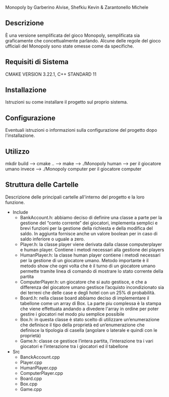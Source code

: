 Monopoly by Garberino Alvise, Shefkiu Kevin & Zarantonello Michele

## Descrizione
È una versione semplificata del gioco Monopoly, semplificata sia graficamente che concettualmente parlando. Alcune delle regole del gioco ufficiali del Monopoly sono state omesse come da specifiche.

## Requisiti di Sistema
CMAKE VERSION 3.22.1, C++ STANDARD 11

## Installazione
Istruzioni su come installare il progetto sul proprio sistema.

## Configurazione
Eventuali istruzioni o informazioni sulla configurazione del progetto dopo l'installazione.

## Utilizzo
mkdir build --> cmake .. --> make --> ./Monopoly human --> per il giocatore umano invece --> ./Monopoly computer per il giocatore computer

## Struttura delle Cartelle
Descrizione delle principali cartelle all'interno del progetto e la loro funzione.
- Include 
    - BankAccount.h: abbiamo deciso di definire una classe a parte per la gestione del “conto corrente” dei giocatori, implementa semplici e brevi funzioni per la gestione della richiesta e della modifica del saldo. In aggiunta fornisce anche un valore boolean per in caso di saldo inferiore o uguale a zero. 
    - Player.h: la classe player viene derivata dalla classe computerplayer e human player. Contiene i metodi necessari alla gestione dei players
    - HumanPlayer.h: la classe human player contiene i metodi necessari per la gestione di un giocatore umano. Metodo importante è il metodo show che ogni volta che è il turno di un giocatore umano permette tramite linea di comando di mostrare lo stato corrente della partita
    - ComputerPlayer.h: un giocatore che si auto gestisce, e che a differenza del giocatore umano gestisce l’acquisto incondizionato sia dei terreni che delle case e degli hotel con un 25% di probabilità.
    - Board.h: nella classe board abbiamo deciso di implementare il tabellone come un array di Box. La parte piu complessa è la stampa che viene effettuata andando a divedere l'array in ordine per poter gestire i giocatori nel modo piu semplice possibile
    - Box.h: in questa classe è stato scelto di utilizzare un’enumerazione che definisce il tipo della proprietà ed un’enumerazione che definisce la tipologia di casella (angolare o laterale e quindi con le proprietà) 
    - Game.h: classe ce gestisce l’intera partita, l’interazione tra i vari giocatori e l’interazione tra i giocatori ed il tabellone
- Src
    - BanckAccount.cpp
    - Player.cpp
    - HumanPlayer.cpp
    - ComputerPlayer.cpp
    - Board.cpp
    - Box.cpp
    - Game.cpp
